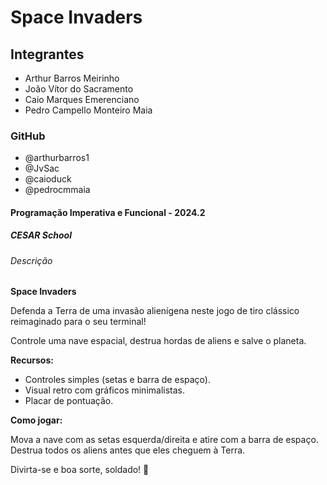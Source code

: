 # Space Invaders

## Integrantes

* Arthur Barros Meirinho 
* João Vítor do Sacramento
* Caio Marques Emerenciano
* Pedro Campello Monteiro Maia

### GitHub
* @arthurbarros1
* @JvSac
* @caioduck
* @pedrocmmaia

#### Programação Imperativa e Funcional - 2024.2

##### CESAR School

###### Descrição

**Space Invaders**

Defenda a Terra de uma invasão alienígena neste jogo de tiro clássico reimaginado para o seu terminal!

Controle uma nave espacial, destrua hordas de aliens e salve o planeta.

**Recursos:**

* Controles simples (setas e barra de espaço).
* Visual retro com gráficos minimalistas.
* Placar de pontuação.

**Como jogar:**

Mova a nave com as setas esquerda/direita e atire com a barra de espaço. Destrua todos os aliens antes que eles cheguem à Terra.

Divirta-se e boa sorte, soldado! 🚀

